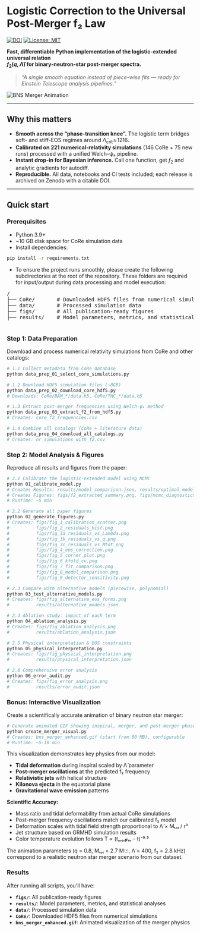 # Logistic Correction to the Universal Post-Merger f₂ Law
[![DOI](https://zenodo.org/badge/DOI/10.5281/zenodo.16730307.svg)](https://doi.org/10.5281/zenodo.16730307)
[![License: MIT](https://img.shields.io/badge/License-MIT-yellow.svg)](LICENSE-MIT)

**Fast, differentiable Python implementation of the logistic-extended universal relation  
$f_2(q,\tilde{\Lambda})$ for binary-neutron-star post-merger spectra.**

> *“A single smooth equation instead of piece-wise fits — ready for Einstein Telescope analysis pipelines.”*

![BNS Merger Animation](./bns_merger_enhanced.gif)

---

## Why this matters

* **Smooth across the “phase-transition knee”.** The logistic term bridges soft- and stiff-EOS regimes around $\tilde{\Lambda}_{\text{crit}}\!\approx\!1216$.
* **Calibrated on 221 numerical-relativity simulations** (146 CoRe + 75 new runs) processed with a unified Welch–ψ₄ pipeline.
* **Instant drop-in for Bayesian inference.** Call one function, get $f_2$ and analytic gradients for autodiff.
* **Reproducible.** All data, notebooks and CI tests included; each release is archived on Zenodo with a citable DOI.

---

## Quick start

### Prerequisites

- Python 3.9+
- ~10 GB disk space for CoRe simulation data
- Install dependencies:
```bash
pip install -r requirements.txt
```
- To ensure the project runs smoothly, please create the following subdirectories at the root of the repository. These folders are required for input/output during data processing and model execution:
<pre>
<project-root>/
├── CoRe/       # Downloaded HDF5 files from numerical simulations
├── data/       # Processed simulation data
├── figs/       # All publication-ready figures
├── results/    # Model parameters, metrics, and statistical analyses
</project-root>
</pre>

### Step 1: Data Preparation

Download and process numerical relativity simulations from CoRe and other catalogs:

```bash
# 1.1 Collect metadata from CoRe database
python data_prep_01_select_core_simulations.py

# 1.2 Download HDF5 simulation files (~8GB)
python data_prep_02_download_core_hdf5.py
# Downloads: CoRe/BAM_*/data.h5, CoRe/THC_*/data.h5

# 1.3 Extract post-merger frequencies using Welch-ψ₄ method
python data_prep_03_extract_f2_from_hdf5.py
# Creates: core_f2_frequencies.csv

# 1.4 Combine all catalogs (CoRe + literature data)
python data_prep_04_download_all_catalogs.py
# Creates: nr_simulations_with_f2.csv
```

### Step 2: Model Analysis & Figures

Reproduce all results and figures from the paper:

```bash
# 2.1 Calibrate the logistic-extended model using MCMC
python 01_calibrate_model.py
# Creates Results: results/model_comparison.json, results/optimal_model.json, results/mcmc_chains.h5
# Creates Figures: figs/f2_extracted_summary.png, figs/mcmc_diagnostics.png
# Runtime: ~5 min

# 2.2 Generate all paper figures
python 02_generate_figures.py
# Creates: figs/fig_1_calibration_scatter.png
#          figs/fig_2_residuals_hist.png
#          figs/fig_3a_residuals_vs_Lambda.png
#          figs/fig_3b_residuals_vs_q.png
#          figs/fig_3c_residuals_vs_Mtot.png
#          figs/fig_4_eos_correction.png
#          figs/fig_5_corner_plot.png
#          figs/fig_6_kfold_cv.png
#          figs/fig_7_fit_comparison.png
#          figs/fig_8_model_comparison.png
#          figs/fig_9_detector_sensitivity.png

# 2.3 Compare with alternative models (piecewise, polynomial)
python 03_test_alternative_models.py
# Creates: figs/fig_alternative_eos_forms.png
#          results/alternative_models.json

# 2.4 Ablation study: impact of each term
python 04_ablation_analysis.py
# Creates: figs/fig_ablation_analysis.png
#          results/ablation_analysis.json

# 2.5 Physical interpretation & EOS constraints
python 05_physical_interpretation.py
# Creates: figs/fig_physical_interpretation.png
#          results/physical_interpretation.json

# 2.6 Comprehensive error analysis
python 06_error_audit.py
# Creates: figs/fig_error_analysis.png
#          results/error_audit.json
```


### Bonus: Interactive Visualization

Create a scientifically accurate animation of binary neutron star merger:

```bash
# Generate animated GIF showing inspiral, merger, and post-merger phases
python create_merger_visual.py
# Creates: bns_merger_enhanced.gif (start from 80 MB), configurable
# Runtime: ~5-10 min
```

This visualization demonstrates key physics from our model:
- **Tidal deformation** during inspiral scaled by Λ̃ parameter
- **Post-merger oscillations** at the predicted f₂ frequency
- **Relativistic jets** with helical structure
- **Kilonova ejecta** in the equatorial plane
- **Gravitational wave emission** patterns

**Scientific Accuracy:**
- Mass ratio and tidal deformability from actual CoRe simulations
- Post-merger frequency oscillations match our calibrated f₂ model
- Deformation scales with tidal field strength proportional to Λ̃ × Mₜₒₜ / r³
- Jet structure based on GRMHD simulation results
- Color temperature evolution follows T ∝ (tₘₑᵣ𝓰ₑᵣ - t)⁻⁰·⁵

The animation parameters (q = 0.8, Mₜₒₜ = 2.7 M☉, Λ̃ = 400, f₂ = 2.8 kHz) correspond to a realistic neutron star merger scenario from our dataset.

### Results

After running all scripts, you'll have:
- **`figs/`**: All publication-ready figures
- **`results/`**: Model parameters, metrics, and statistical analyses  
- **`data/`**: Processed simulation data
- **`CoRe/`**: Downloaded HDF5 files from numerical simulations
- **`bns_merger_enhanced.gif`**: Animated visualization of the merger physics
